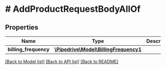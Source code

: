 # # AddProductRequestBodyAllOf

## Properties

Name | Type | Description | Notes
------------ | ------------- | ------------- | -------------
**billing_frequency** | [**\Pipedrive\Model\BillingFrequency1**](BillingFrequency1.md) |  | [optional]

[[Back to Model list]](../../README.md#models) [[Back to API list]](../../README.md#endpoints) [[Back to README]](../../README.md)
